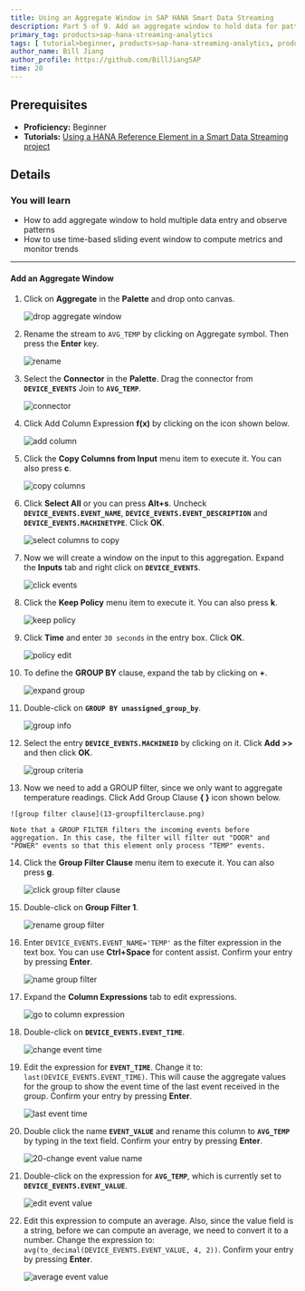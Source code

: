 ```yaml
---
title: Using an Aggregate Window in SAP HANA Smart Data Streaming
description: Part 5 of 9. Add an aggregate window to hold data for pattern observation and trend monitoring.
primary_tag: products>sap-hana-streaming-analytics
tags: [ tutorial>beginner, products>sap-hana-streaming-analytics, products>sap-hana-studio ]
author_name: Bill Jiang
author_profile: https://github.com/BillJiangSAP
time: 20
---
```

## Prerequisites  
 - **Proficiency:** Beginner
 - **Tutorials:** [Using a HANA Reference Element in a Smart Data Streaming project](https://www.sap.com/developer/tutorials/sds-part4-hana-table-event-streaming.html)

## Details
### You will learn  
 - How to add aggregate window to hold multiple data entry and observe patterns
 - How to use time-based sliding event window to compute metrics and monitor trends



---

#### Add an Aggregate Window

1. Click on **Aggregate** in the **Palette** and drop onto canvas.

    ![drop aggregate window](1-dropaggregatewindow.png)

2. Rename the stream to `AVG_TEMP` by clicking on Aggregate symbol. Then press the **Enter** key.

    ![rename](2-rename.png)

3. Select the **Connector** in the **Palette**. Drag the connector from **`DEVICE_EVENTS`** Join to **`AVG_TEMP`**.

    ![connector](3-connector.png)

4. Click Add Column Expression **f(x)** by clicking on the icon shown below.

    ![add column](4-addcolumn.png)

5. Click the **Copy Columns from Input** menu item to execute it. You can also press **c**.

    ![copy columns](5-copycolumns.png)

6. Click **Select All** or you can press **Alt+s**. Uncheck **`DEVICE_EVENTS.EVENT_NAME`**, **`DEVICE_EVENTS.EVENT_DESCRIPTION`** and **`DEVICE_EVENTS.MACHINETYPE`**. Click **OK**.

    ![select columns to copy](6-selectcolumnstocopy.png)

7. Now we will create a window on the input to this aggregation. Expand the **Inputs** tab and right click on **`DEVICE_EVENTS`**.

    ![click events](7-clickevents.png)

8. Click the **Keep Policy** menu item to execute it. You can also press **k**.

    ![keep policy](8-keeppolicy.png)

9. Click **Time** and enter `30 seconds` in the entry box. Click **OK**.

    ![policy edit](9-policyedit.png)

10. To define the **GROUP BY** clause, expand the tab by clicking on **+**.

    ![expand group](10-expandgroup.png)

11. Double-click on **`GROUP BY unassigned_group_by`**.

    ![group info](11-groupinfo.png)

12. Select the entry **`DEVICE_EVENTS.MACHINEID`** by clicking on it. Click **Add >>** and then click **OK**.

    ![group criteria](12-groupcriteria.png)

13.  Now we need to add a GROUP filter, since we only want to aggregate temperature readings. Click Add Group Clause **{ }** icon shown below.

    ![group filter clause](13-groupfilterclause.png)

    Note that a GROUP FILTER filters the incoming events before aggregation. In this case, the filter will filter out "DOOR" and "POWER" events so that this element only process "TEMP" events.

14. Click the **Group Filter Clause** menu item to execute it. You can also press **g**.

    ![click group filter clause](14-clickgroupfilterclause.png)

15. Double-click on **Group Filter 1**.

    ![rename group filter](15-renamegroupfilter.png)

16. Enter `DEVICE_EVENTS.EVENT_NAME='TEMP'` as the filter expression in the text box. You can use **Ctrl+Space** for content assist. Confirm your entry by pressing **Enter**.

    ![name group filter](16-namegroupfilter.png)

17. Expand the **Column Expressions** tab to edit expressions.

    ![go to column expression](17-gotocolumnexpression.png)

18. Double-click on **`DEVICE_EVENTS.EVENT_TIME`**.

    ![change event time](18-changeeventtime.png)

19. Edit the expression for **`EVENT_TIME`**. Change it to: `last(DEVICE_EVENTS.EVENT_TIME)`. This will cause the aggregate values for the group to show the event time of the last event received in the group. Confirm your entry by pressing **Enter**.

    ![last event time](19-lasteventtime.png)

20. Double click the name **`EVENT_VALUE`** and rename this column to **`AVG_TEMP`** by typing in the text field. Confirm your entry by pressing **Enter**.

    ![20-change event value name](20-changeeventvaluename.png)

21. Double-click on the expression for **`AVG_TEMP`**, which is currently set to **`DEVICE_EVENTS.EVENT_VALUE`**.

    ![edit event value](21-editeventvalue.png)

22. Edit this expression to compute an average. Also, since the value field is a string, before we can compute an average, we need to convert it to a number. Change the expression to: `avg(to_decimal(DEVICE_EVENTS.EVENT_VALUE, 4, 2))`. Confirm your entry by pressing **Enter**.

    ![average event value](22-avgeventvalue.png)
